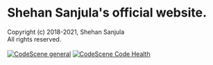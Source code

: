 # Shehan Sanjula's official website.
Copyright (c) 2018-2021, Shehan Sanjula
<br/> All rights reserved.
<br  />
<br  />
[![CodeScene general](https://codescene.io/images/analyzed-by-codescene-badge.svg)](https://codescene.io/projects/14487)
[![CodeScene Code Health](https://codescene.io/projects/14487/status-badges/code-health)](https://codescene.io/projects/14487)
